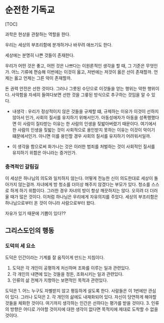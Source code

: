 # 순전한 기독교

[TOC]

 과학은 현상을 관찰하는 역할을 한다.

 우리는 세상의 부조리함에 분개하거나 바꾸려 애쓰기도 한다. 

 세상에는 분명히 나쁜 것들이 존재한다. 

 우리가 어떤 것은 좋고, 어떤 것은 나쁘다는 이원론적인 생각을 할 때, 그 기준은 무엇인가. 어느 기류에 편승해 이번에는 이것이 옳고, 저번에는 저것이 옳은 선이 존재할까. 언제는 옳고 언제는 그른 악이 존재할까.

 돈 권력 안전은 선한 것이다. 그러나 그릇된 수단으로 이것들을 얻는 행위는 악한 행위이다. 사악함을 자세히 들여다보면 선한 것을 그릏된 방식으로 추구하는 것임을 알 수 있다. 

- 내생각 : 우리가 정상적이지 않은 것들을 규제할 떄, 규제하는 이유가 이것이 선하지 않아서 인가, 사회의 질서를 유지하기 위해서인가. 아동성애자가 아동을 성폭행했다면 이 사람이 질타받는 이유는 한 사람의 인생을 짖밟아버렸기 때문이다. 여기에서 한 사람의 인생을 짖밟는 것이 사회적으로 용인받지 못하는 이유는 이것이 악이기 떄문에서인가. 아니면 이를 용인할 경우 사회의 질서를 유지하기 어려워서일까. 

- 이 생각을 함으로써 화가나는 것은 이러한 범죄를 처벌하는 것이 사회적인 질서를 유지하기 위함은 아니라는 증거인가. 



### 충격적인 갈림길

 이 세상은 하나님의 의도와 일치하지 않는다. 어떻게 전능한 신이 의도한대로 세상이 돌아가지 않는걸까. 자녀에게 방 청소를 더이상 해주지 않겠다는 부모가 있다. 청소를 스스로 하게 하기 위함이다. 그러한 경우 자녀의 방이 항상 깨끗하지는 않다. 오히려 더 더러울 때가 많은 것이다. 이처럼 하나님은 우리에게 자유의지를 주었다. 세상의 부조리함은 하나님으로부터 온 것이 아니라 사람으로부터 왔다. 



 자유가 있기 때문에 기쁨이 있다?? 

## 그리스도인의 행동

### 도덕의 세 요소

   도덕은 인간이라는 기계를 잘 움직이게 만드는 지침이다. 
1. 도덕은 각 개인이 공평하게 처신하며 조화를 이루는 일과 관련있다. 
2. 각 개인의 내면에 있는 것들을 정돈, 조화시키는 일과 관련있다.
3. 인류의 삶 전체가 지향하는 보편적인 목적과 관련있다.

도덕은 1. 어느 누구도 차별받지 않고 평등하게 살도록 한다. 사람들은 이 1번에만 관심이 있다. 그러나 도덕은 2. 각 개인의 삶에도 내재화되어 있다. 자신이 당연하게 해야할 것들을 체화한 것이다. 여기까지 생각하는 인간은 선하다는 평가를 받을 것이다. 3. 인류의 방향은 어디로 가야할 것이지에 대한 생각이 없다면 목적지에 제대로 도착할 수 없을 것이다. 

 